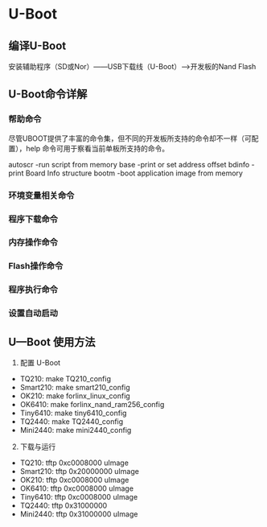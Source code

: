 # U-Boot

## 编译U-Boot
安装辅助程序（SD或Nor）——USB下载线（U-Boot）——>开发板的Nand Flash
## U-Boot命令详解
### 帮助命令
尽管UBOOT提供了丰富的命令集，但不同的开发板所支持的命令却不一样（可配置），help 命令可用于察看当前单板所支持的命令。

autoscr -run script from memory
base -print or set address offset
bdinfo -print Board Info structure
bootm -boot application image from memory

### 环境变量相关命令

### 程序下载命令
### 内存操作命令
### Flash操作命令
### 程序执行命令
### 设置自动启动

## U—Boot 使用方法

1. 配置 U-Boot
- TQ210: make TQ210_config
- Smart210: make smart210_config
- OK210: make forlinx_linux_config
- OK6410: make forlinx_nand_ram256_config
- Tiny6410: make tiny6410_config
- TQ2440: make TQ2440_config
- Mini2440: make mini2440_config
2. 下载与运行
- TQ210: tftp 0xc0008000 uImage
- Smart210: tftp 0x20000000 uImage
- OK210: tftp 0xc0008000 uImage
- OK6410: tftp 0xc0008000 uImage
- Tiny6410: tftp 0xc0008000 uImage
- TQ2440: tftp 0x31000000
- Mini2440: tftp 0x31000000 uImage 